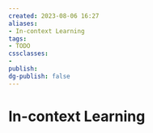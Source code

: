 ```yaml
---
created: 2023-08-06 16:27
aliases: 
- In-context Learning
tags:
- TODO
cssclasses:
- 
publish:
dg-publish: false
---
```


<!--
tags: 
-->

<!--internal
parent:: [[]]
child:: [[]]
related:: [[]]
-->

<!--external
- [ ] []()
-->

# In-context Learning
